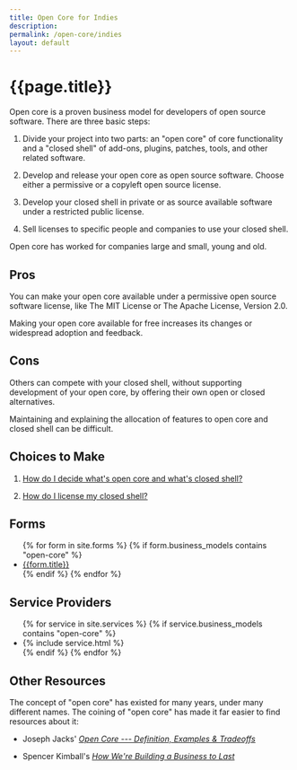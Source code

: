 ```yaml
---
title: Open Core for Indies
description:
permalink: /open-core/indies
layout: default
---
```


# {{page.title}}

Open core is a proven business model for developers of open source software.  There are three basic steps:

1.  Divide your project into two parts: an "open core" of core functionality and a "closed shell" of add-ons, plugins, patches, tools, and other related software.

2.  Develop and release your open core as open source software.  Choose either a permissive or a copyleft open source license.

3.  Develop your closed shell in private or as source available software under a restricted public license.

4.  Sell licenses to specific people and companies to use your closed shell.

Open core has worked for companies large and small, young and old.

## Pros

You can make your open core available under a permissive open source software license, like The MIT License or The Apache License, Version 2.0.

Making your open core available for free increases its changes or widespread adoption and feedback.

## Cons

Others can compete with your closed shell, without supporting development of your open core, by offering their own open or closed alternatives.

Maintaining and explaining the allocation of features to open core and closed shell can be difficult.

## Choices to Make

1.  [How do I decide what's open core and what's closed shell?](/open-core/allocation)

2.  [How do I license my closed shell?](/private-licenses)

## Forms

<ul class="forms">
{% for form in site.forms %}
{% if form.business_models contains "open-core" %}
<li><a href="{{form.url}}">{{form.title}}</a></li>
{% endif %}
{% endfor %}
</ul>


## Service Providers

<ul class="services">
{% for service in site.services %}
{% if service.business_models contains "open-core" %}
<li>{% include service.html %}</li>
{% endif %}
{% endfor %}
</ul>

## Other Resources

The concept of "open core" has existed for many years, under many different names.  The coining of "open core" has made it far easier to find resources about it:

- Joseph Jacks' [_Open Core --- Definition, Examples & Tradeoffs_](https://medium.com/open-consensus/e4d0c044da7c)

- Spencer Kimball's [_How We're Building a Business to Last_](https://www.cockroachlabs.com/blog/how-were-building-a-business-to-last/)
